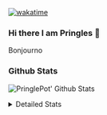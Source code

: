 [![wakatime](https://wakatime.com/badge/user/abd317df-612e-44b4-8787-15db7b574b2f.svg)](https://wakatime.com/@abd317df-612e-44b4-8787-15db7b574b2f)
### Hi there I am Pringles 👋

Bonjourno

### Github Stats
![PringlePot' Github Stats](https://github-readme-stats.vercel.app/api?username=PringlePot&show_icons=true&theme=dark&count_private=true)

<details>
  <summary>Detailed Stats</summary>
    
<!--START_SECTION:waka-->
![Code Time](http://img.shields.io/badge/Code%20Time-388%20hrs%2035%20mins-blue)

![Profile Views](http://img.shields.io/badge/Profile%20Views-2-blue)

![Lines of code](https://img.shields.io/badge/From%20Hello%20World%20I%27ve%20Written-110%20Thousand%20lines%20of%20code-blue)

**🐱 My GitHub Data** 

> 🏆 30 Contributions in the Year 2022
 > 
> 📦 90.6 kB Used in GitHub's Storage 
 > 
> 💼 Opted to Hire
 > 
> 📜 9 Public Repositories 
 > 
> 🔑 11 Private Repositories  
 > 
**I'm an Early 🐤** 

```text
🌞 Morning    122 commits    ████░░░░░░░░░░░░░░░░░░░░░   18.29% 
🌆 Daytime    273 commits    ██████████░░░░░░░░░░░░░░░   40.93% 
🌃 Evening    272 commits    ██████████░░░░░░░░░░░░░░░   40.78% 
🌙 Night      0 commits      ░░░░░░░░░░░░░░░░░░░░░░░░░   0.0%

```
📅 **I'm Most Productive on Sunday** 

```text
Monday       130 commits    ████░░░░░░░░░░░░░░░░░░░░░   19.49% 
Tuesday      59 commits     ██░░░░░░░░░░░░░░░░░░░░░░░   8.85% 
Wednesday    70 commits     ██░░░░░░░░░░░░░░░░░░░░░░░   10.49% 
Thursday     94 commits     ███░░░░░░░░░░░░░░░░░░░░░░   14.09% 
Friday       45 commits     █░░░░░░░░░░░░░░░░░░░░░░░░   6.75% 
Saturday     121 commits    ████░░░░░░░░░░░░░░░░░░░░░   18.14% 
Sunday       148 commits    █████░░░░░░░░░░░░░░░░░░░░   22.19%

```


📊 **This Week I Spent My Time On** 

```text
⌚︎ Time Zone: Europe/Amsterdam

💬 Programming Languages: 
Go                       6 hrs 17 mins       █████████████████████░░░░   85.14% 
TypeScript               53 mins             ███░░░░░░░░░░░░░░░░░░░░░░   12.03% 
JavaScript               6 mins              ░░░░░░░░░░░░░░░░░░░░░░░░░   1.55% 
Bash                     2 mins              ░░░░░░░░░░░░░░░░░░░░░░░░░   0.59% 
GitIgnore file           1 min               ░░░░░░░░░░░░░░░░░░░░░░░░░   0.34%

🔥 Editors: 
GoLand                   6 hrs 23 mins       █████████████████████░░░░   86.42% 
WebStorm                 1 hr                ███░░░░░░░░░░░░░░░░░░░░░░   13.58%

🐱‍💻 Projects: 
Backend                  6 hrs 17 mins       █████████████████████░░░░   85.12% 
Frontend                 1 hr                ███░░░░░░░░░░░░░░░░░░░░░░   13.58% 
MCsniperGO               5 mins              ░░░░░░░░░░░░░░░░░░░░░░░░░   1.3%

💻 Operating System: 
Windows                  7 hrs 23 mins       █████████████████████████   100.0%

```

**I Mostly Code in Java** 

```text
Java                     7 repos             ███████████░░░░░░░░░░░░░░   43.75% 
JavaScript               2 repos             ███░░░░░░░░░░░░░░░░░░░░░░   12.5% 
TypeScript               2 repos             ███░░░░░░░░░░░░░░░░░░░░░░   12.5% 
Python                   1 repo              █░░░░░░░░░░░░░░░░░░░░░░░░   6.25% 
Kotlin                   1 repo              █░░░░░░░░░░░░░░░░░░░░░░░░   6.25%

```


**Timeline**

![Chart not found](https://raw.githubusercontent.com/PringlePot/PringlePot/main/charts/bar_graph.png) 


 Last Updated on 05/02/2022 00:34:01 UTC
<!--END_SECTION:waka-->

</details>
